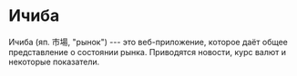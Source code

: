 # Ичиба

Ичиба (яп. 市場, "рынок") --- это веб-приложение, которое даёт общее представление о
состоянии рынка. Приводятся новости, курс валют и некоторые показатели.
